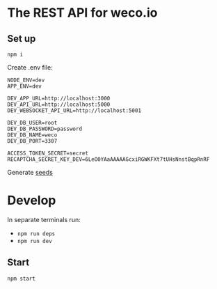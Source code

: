 # The REST API for weco.io

## Set up

```
npm i
```

Create .env file:

```
NODE_ENV=dev
APP_ENV=dev

DEV_APP_URL=http://localhost:3000
DEV_API_URL=http://localhost:5000
DEV_WEBSOCKET_API_URL=http://localhost:5001

DEV_DB_USER=root
DEV_DB_PASSWORD=password
DEV_DB_NAME=weco
DEV_DB_PORT=3307

ACCESS_TOKEN_SECRET=secret
RECAPTCHA_SECRET_KEY_DEV=6LeO0YAaAAAAAGcxiRGWKFXt7tUHsNnstBqpRnRF
```

Generate [seeds](./docs/sequelize-commands.md)

# Develop

In separate terminals run:

-   `npm run deps`
-   `npm run dev`

## Start

```
npm start
```
